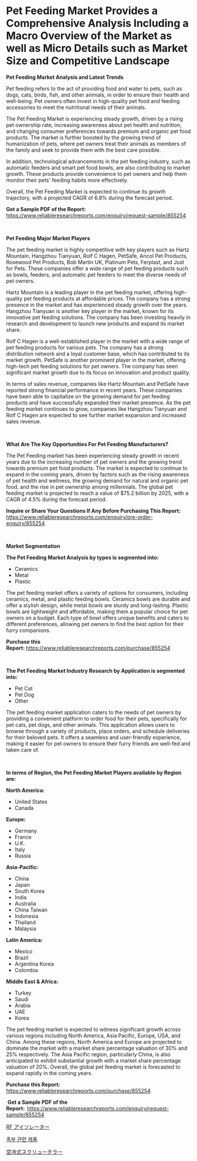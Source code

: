 <p><h1>Pet Feeding Market Provides a Comprehensive Analysis Including a Macro Overview of the Market as well as Micro Details such as Market Size and Competitive Landscape</h1></p><p><strong>Pet Feeding Market Analysis and Latest Trends</strong></p>
<p><p>Pet feeding refers to the act of providing food and water to pets, such as dogs, cats, birds, fish, and other animals, in order to ensure their health and well-being. Pet owners often invest in high-quality pet food and feeding accessories to meet the nutritional needs of their animals.</p><p>The Pet Feeding Market is experiencing steady growth, driven by a rising pet ownership rate, increasing awareness about pet health and nutrition, and changing consumer preferences towards premium and organic pet food products. The market is further boosted by the growing trend of humanization of pets, where pet owners treat their animals as members of the family and seek to provide them with the best care possible.</p><p>In addition, technological advancements in the pet feeding industry, such as automatic feeders and smart pet food bowls, are also contributing to market growth. These products provide convenience to pet owners and help them monitor their pets' feeding habits more effectively.</p><p>Overall, the Pet Feeding Market is expected to continue its growth trajectory, with a projected CAGR of 6.8% during the forecast period.</p></p>
<p><strong>Get a Sample PDF of the Report:&nbsp;</strong> <a href="https://www.reliableresearchreports.com/enquiry/request-sample/855254">https://www.reliableresearchreports.com/enquiry/request-sample/855254</a></p>
<p>&nbsp;</p>
<p><strong>Pet Feeding Major Market Players</strong></p>
<p><p>The pet feeding market is highly competitive with key players such as Hartz Mountain, Hangzhou Tianyuan, Rolf C Hagen, PetSafe, Ancol Pet Products, Rosewood Pet Products, Bob Martin UK, Platinum Pets, Ferplast, and Just for Pets. These companies offer a wide range of pet feeding products such as bowls, feeders, and automatic pet feeders to meet the diverse needs of pet owners.</p><p>Hartz Mountain is a leading player in the pet feeding market, offering high-quality pet feeding products at affordable prices. The company has a strong presence in the market and has experienced steady growth over the years. Hangzhou Tianyuan is another key player in the market, known for its innovative pet feeding solutions. The company has been investing heavily in research and development to launch new products and expand its market share.</p><p>Rolf C Hagen is a well-established player in the market with a wide range of pet feeding products for various pets. The company has a strong distribution network and a loyal customer base, which has contributed to its market growth. PetSafe is another prominent player in the market, offering high-tech pet feeding solutions for pet owners. The company has seen significant market growth due to its focus on innovation and product quality.</p><p>In terms of sales revenue, companies like Hartz Mountain and PetSafe have reported strong financial performance in recent years. These companies have been able to capitalize on the growing demand for pet feeding products and have successfully expanded their market presence. As the pet feeding market continues to grow, companies like Hangzhou Tianyuan and Rolf C Hagen are expected to see further market expansion and increased sales revenue.</p></p>
<p>&nbsp;</p>
<p><strong>What Are The Key Opportunities For Pet Feeding Manufacturers?</strong></p>
<p><p>The Pet Feeding market has been experiencing steady growth in recent years due to the increasing number of pet owners and the growing trend towards premium pet food products. The market is expected to continue to expand in the coming years, driven by factors such as the rising awareness of pet health and wellness, the growing demand for natural and organic pet food, and the rise in pet ownership among millennials. The global pet feeding market is projected to reach a value of $75.2 billion by 2025, with a CAGR of 4.5% during the forecast period.</p></p>
<p><strong>Inquire or Share Your Questions If Any Before Purchasing This Report:</strong> <a href="https://www.reliableresearchreports.com/enquiry/pre-order-enquiry/855254">https://www.reliableresearchreports.com/enquiry/pre-order-enquiry/855254</a></p>
<p>&nbsp;</p>
<p><strong>Market Segmentation</strong></p>
<p><strong>The Pet Feeding Market Analysis by types is segmented into:</strong></p>
<p><ul><li>Ceramics</li><li>Metal</li><li>Plastic</li></ul></p>
<p><p>The pet feeding market offers a variety of options for consumers, including ceramics, metal, and plastic feeding bowls. Ceramics bowls are durable and offer a stylish design, while metal bowls are sturdy and long-lasting. Plastic bowls are lightweight and affordable, making them a popular choice for pet owners on a budget. Each type of bowl offers unique benefits and caters to different preferences, allowing pet owners to find the best option for their furry companions.</p></p>
<p><strong>Purchase this Report:&nbsp;</strong><a href="https://www.reliableresearchreports.com/purchase/855254">https://www.reliableresearchreports.com/purchase/855254</a></p>
<p>&nbsp;</p>
<p><strong>The Pet Feeding Market Industry Research by Application is segmented into:</strong></p>
<p><ul><li>Pet Cat</li><li>Pet Dog</li><li>Other</li></ul></p>
<p><p>The pet feeding market application caters to the needs of pet owners by providing a convenient platform to order food for their pets, specifically for pet cats, pet dogs, and other animals. This application allows users to browse through a variety of products, place orders, and schedule deliveries for their beloved pets. It offers a seamless and user-friendly experience, making it easier for pet owners to ensure their furry friends are well-fed and taken care of.</p></p>
<p>&nbsp;</p>
<p><strong>In terms of Region, the Pet Feeding Market Players available by Region are:</strong></p>
<p>
    <p> <strong> North America: </strong>
        <ul>
            <li>United States</li>
            <li>Canada</li>
        </ul>
        </p> 
    <p> <strong> Europe: </strong>
        <ul>
            <li>Germany</li>
            <li>France</li>
            <li>U.K.</li>
            <li>Italy</li>
            <li>Russia</li>
        </ul>
        </p> 
    <p> <strong> Asia-Pacific: </strong>
        <ul>
            <li>China</li>
            <li>Japan</li>
            <li>South Korea</li>
            <li>India</li>
            <li>Australia</li>
            <li>China Taiwan</li>
            <li>Indonesia</li>
            <li>Thailand</li>
            <li>Malaysia</li>
        </ul>
        </p> 
    <p> <strong> Latin America: </strong>
        <ul>
            <li>Mexico</li>
            <li>Brazil</li>
            <li>Argentina Korea</li>
            <li>Colombia</li>
        </ul>
        </p> 
    <p> <strong> Middle East & Africa: </strong>
        <ul>
            <li>Turkey</li>
            <li>Saudi</li>
            <li>Arabia</li>
            <li>UAE</li>
            <li>Korea</li>
        </ul>
    </p>
    </p>
<p><p>The pet feeding market is expected to witness significant growth across various regions including North America, Asia Pacific, Europe, USA, and China. Among these regions, North America and Europe are projected to dominate the market with a market share percentage valuation of 30% and 25% respectively. The Asia Pacific region, particularly China, is also anticipated to exhibit substantial growth with a market share percentage valuation of 20%. Overall, the global pet feeding market is forecasted to expand rapidly in the coming years.</p></p>
<p><strong>Purchase this Report: </strong><a href="https://www.reliableresearchreports.com/purchase/855254">https://www.reliableresearchreports.com/purchase/855254</a></p>
<p>&nbsp;<strong>Get a Sample PDF of the Report:&nbsp;&nbsp;</strong><a href="https://www.reliableresearchreports.com/enquiry/request-sample/855254">https://www.reliableresearchreports.com/enquiry/request-sample/855254</a></p>
<p><strong></strong></p>
<p><p><a href="https://medium.com/@lillianamurazik2023/rf%E3%82%A2%E3%82%A4%E3%82%BD%E3%83%AC%E3%83%BC%E3%82%BF%E5%B8%82%E5%A0%B4%E3%81%AE%E5%88%86%E6%9E%90-%E4%B8%96%E7%95%8C%E7%94%A3%E6%A5%AD%E3%81%AE%E8%A6%8B%E9%80%9A%E3%81%97%E3%81%A8%E4%BA%88%E6%B8%AC-2024%E5%B9%B4%E3%81%8B%E3%82%892031%E5%B9%B4-e589b919fd06">RF アイソレーター</a></p><p><a href="https://medium.com/@waynewood21/podiatric-%EC%A0%9C%ED%92%88-%EC%8B%9C%EC%9E%A5-%EC%84%B1%EA%B3%B5%EC%A0%81%EC%9D%B8-%EB%B9%84%EC%A6%88%EB%8B%88%EC%8A%A4-%EC%A0%84%EB%9E%B5%EC%9D%98-%EC%97%B4%EC%87%A0-2031%EB%85%84%EA%B9%8C%EC%A7%80%EC%9D%98-%EC%98%88%EC%B8%A1-2a6119fff9c9">족부 관련 제품</a></p><p><a href="https://medium.com/@eunawiegad2023/%E3%82%A8%E3%82%A2%E3%82%B3%E3%83%B3%E3%82%B9%E3%82%AF%E3%83%AA%E3%83%A5%E3%83%BC%E3%83%81%E3%83%A9%E3%83%BC%E5%B8%82%E5%A0%B4%E8%AA%BF%E6%9F%BB%E3%83%AC%E3%83%9D%E3%83%BC%E3%83%88-%E3%81%9D%E3%81%AE%E6%AD%B4%E5%8F%B2%E3%81%A82024%E5%B9%B4%E3%81%8B%E3%82%892031%E5%B9%B4%E3%81%BE%E3%81%A7%E3%81%AE%E4%BA%88%E6%B8%AC-a89163cdda03">空冷式スクリューチラー</a></p></p>